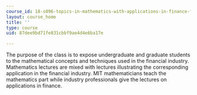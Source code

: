 ```yaml
---
course_id: 18-s096-topics-in-mathematics-with-applications-in-finance-fall-2013
layout: course_home
title: ''
type: course
uid: 87dee9bd71fe831cbbf9ae4d4e6ba17e

---
```

The purpose of the class is to expose undergraduate and graduate students to the mathematical concepts and techniques used in the financial industry. Mathematics lectures are mixed with lectures illustrating the corresponding application in the financial industry. MIT mathematicians teach the mathematics part while industry professionals give the lectures on applications in finance.
